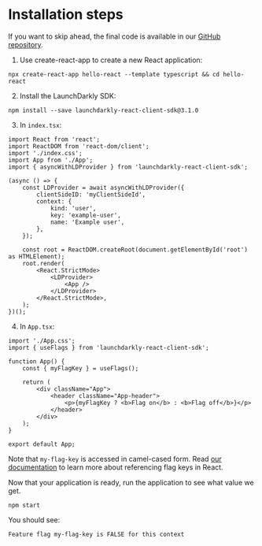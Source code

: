 # Installation steps
If you want to skip ahead, the final code is available in our [GitHub repository](https://github.com/launchdarkly/react-client-sdk/tree/main/examples/typescript).

1. Use create-react-app to create a new React application:

```shell
npx create-react-app hello-react --template typescript && cd hello-react
```

2. Install the LaunchDarkly SDK:

```shell
npm install --save launchdarkly-react-client-sdk@3.1.0
```

3. In `index.tsx`:

```tsx
import React from 'react';
import ReactDOM from 'react-dom/client';
import './index.css';
import App from './App';
import { asyncWithLDProvider } from 'launchdarkly-react-client-sdk';

(async () => {
    const LDProvider = await asyncWithLDProvider({
        clientSideID: 'myClientSideId',
        context: {
            kind: 'user',
            key: 'example-user',
            name: 'Example user',
        },
    });

    const root = ReactDOM.createRoot(document.getElementById('root') as HTMLElement);
    root.render(
        <React.StrictMode>
            <LDProvider>
                <App />
            </LDProvider>
        </React.StrictMode>,
    );
})();
```

4. In `App.tsx`:

```tsx
import './App.css';
import { useFlags } from 'launchdarkly-react-client-sdk';

function App() {
    const { myFlagKey } = useFlags();

    return (
        <div className="App">
            <header className="App-header">
                <p>{myFlagKey ? <b>Flag on</b> : <b>Flag off</b>}</p>
            </header>
        </div>
    );
}

export default App;
```

Note that `my-flag-key` is accessed in camel-cased form. Read [our documentation](https://docs.launchdarkly.com/sdk/client-side/react/react-web?site=launchDarkly#flag-keys) to learn more about referencing flag keys in React.

Now that your application is ready, run the application to see what value we get.

```shell
npm start
```

You should see:

`Feature flag my-flag-key is FALSE for this context`
